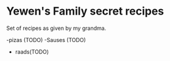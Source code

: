 # Yewen's Family secret recipes

Set of recipes as given by my grandma.

-pizas (TODO)
-Sauses (TODO)
- raads(TODO)